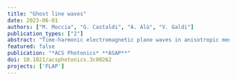 ```yaml
---
title: "Ghost line waves"
date: 2023-06-01
authors: ["M. Moccia", "G. Castaldi", "A. Alù", "V. Galdi"]
publication_types: ["2"]
abstract: "Time-harmonic electromagnetic plane waves in anisotropic media can exhibit complex-valued wavevectors (with nonzero real and imaginary parts) even in the absence of material dissipation. These peculiar modes, usually referred to as “ghost waves”, hybridize the typical traits of conventional propagating and evanescent waves, displaying both phase accumulation and purely reactive exponential decay away from the direction of the power flow. Their existence has been predicted in several scenarios and has been recently observed experimentally in the form of surface phonon polaritons with complex-valued out-of-plane wavevectors propagating at the interface between air and a natural uniaxial crystal with slanted optical axis. Here, we demonstrate that ghost waves can arise also in lower-dimensional flat-optics scenarios, which are becoming increasingly relevant in the context of metasurfaces and in the field of polaritonics. Specifically, we show that planar junctions between isotropic and anisotropic metasurfaces can support “ghost line waves” that propagate unattenuated along the line interface, exhibiting phase oscillations combined with evanescent decay both in the plane of the metasurface (away from the interface) and out-of-plane in the surrounding medium. Our theoretical results, validated by finite-element numerical simulations, demonstrate a novel form of polaritonic waves with highly confined features, which may provide new opportunities for the control of light at the nanoscale and may find potential applications in a variety of scenarios, including integrated waveguides, nonlinear optics, optical sensing, and subdiffraction imaging."
featured: false
publication: "*ACS Photonics* **ASAP**"
doi: 10.1021/acsphotonics.3c00262
projects: ['FLAP']
---
```

